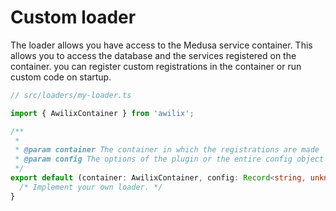 # Custom loader

The loader allows you have access to the Medusa service container. This allows you to access the database and the services registered on the container.
you can register custom registrations in the container or run custom code on startup.

```ts
// src/loaders/my-loader.ts

import { AwilixContainer } from 'awilix';

/**
 *
 * @param container The container in which the registrations are made
 * @param config The options of the plugin or the entire config object
 */
export default (container: AwilixContainer, config: Record<string, unknown>): void | Promise<void> => {
  /* Implement your own loader. */
}
```